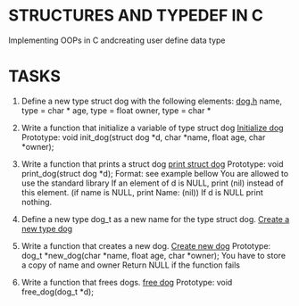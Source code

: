 # STRUCTURES AND TYPEDEF IN C
Implementing OOPs in C andcreating user define data type

# TASKS
1. Define a new type struct dog with the following elements:
<a href="https://github.com/sangaryousmane/alx-low_level_programming/blob/master/0x0E-structures_typedef/1-init_dog.c">dog.h</a>
name, type = char *
age, type = float
owner, type = char *

2. Write a function that initialize a variable of type struct dog
<a href="">Initialize dog</a>
Prototype: void init_dog(struct dog *d, char *name, float age, char *owner);

3. Write a function that prints a struct dog
<a href="https://github.com/sangaryousmane/alx-low_level_programming/blob/master/0x0E-structures_typedef/2-print_dog.c">print struct dog</a>
Prototype: void print_dog(struct dog *d);
Format: see example bellow
You are allowed to use the standard library
If an element of d is NULL, print (nil) instead of this element. (if name is NULL, print Name: (nil))
If d is NULL print nothing.

4. Define a new type dog_t as a new name for the type struct dog.
<a href="https://github.com/sangaryousmane/alx-low_level_programming/blob/master/0x0E-structures_typedef/dog.h">Create a new type dog</a>

5. Write a function that creates a new dog.
<a href="https://github.com/sangaryousmane/alx-low_level_programming/blob/master/0x0E-structures_typedef/4-new_dog.c">Create new dog</a>
Prototype: dog_t *new_dog(char *name, float age, char *owner);
You have to store a copy of name and owner
Return NULL if the function fails

6. Write a function that frees dogs.
<a href="https://github.com/sangaryousmane/alx-low_level_programming/blob/master/0x0E-structures_typedef/5-free_dog.c">free dog</a>
Prototype: void free_dog(dog_t *d);
